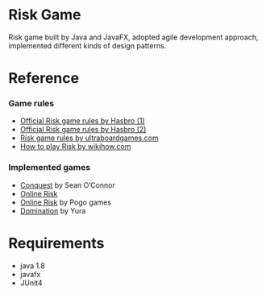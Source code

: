 # Risk Game
Risk game built by Java and JavaFX, adopted agile development approach, implemented different kinds of design patterns.

# Reference
### Game rules
* [Official Risk game rules by Hasbro (1)](https://www.hasbro.com/common/instruct/risk.pdf)
* [Official Risk game rules by Hasbro (2)](http://media.wizards.com/2015/downloads/ah/Risk_rules.pdf)
* [Risk game rules by ultraboardgames.com](http://www.ultraboardgames.com/risk/game-rules.php)
* [How to play Risk by wikihow.com](https://www.wikihow.com/Play-Risk)

### Implemented games
* [Conquest](http://www.windowsgames.co.uk/conquest.html) by Sean O’Connor
* [Online Risk](https://www.game-remakes.com/play.php?id=476or)
* [Online Risk](https://www.pogo.com/games/risk?sl=2&gamekey=risk#game) by Pogo games
* [Domination](http://domination.sourceforge.net/) by Yura

# Requirements
* java 1.8
* javafx
* JUnit4
